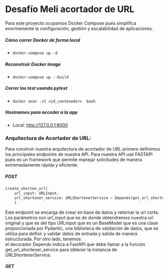 # Desafío Meli acortador de URL
Para este proyecto ocupamos Docker Compose pues simplifica enormemente la configuración, gestión y escalabilidad de aplicaciones.

##### Cómo correr Docker de forma local

* `docker-compose up -d`

##### Reconstruir Docker image

* `docker-compose up --build `

##### Correr los test usando pytest

* `docker exec -it <id_contenedor>  bash`

##### Hostnames para acceder a la app
* Local: http://127.0.0.1:8000

### Arquitectura de Acortador de URL:
Para construir nuestra arquitectura de acortador de URL primero definimos los  principales endpoints de nuestra API. Para nuestra API usé FASTAPI pues es un framework que permite manejar solicitudes de manera extremadamente rápida y eficiente.

##### POST
```python
create_shorten_url(
    url_input: URLInput,
    url_shortener_service: URLShortenerService = Depends(get_url_shortener_service)
    ) 
```
Este endpoint se encarga de crear en base de datos y retornar la url corta.
Los parámetros son url_input que es de donde obtendremos nuestra url original y que es del tipo URLInput que es un BaseModel que es una clase proporcionada por Pydantic, una biblioteca de validación de datos, que se utiliza para definir y validar datos de entrada y salida de manera estructurada. Por otro lado, tenemos  
el decorador Depends indica a FastAPI que debe llamar a la función get_url_shortener_service para obtener la instancia de URLShortenerService.


##### GET

